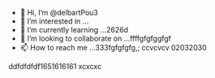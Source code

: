 - 👋 Hi, I’m @delbartPou3
- 👀 I’m interested in ...
- 🌱 I’m currently learning ...2626d
- 💞️ I’m looking to collaborate on ...ffffgfgfggfgf
- 📫 How to reach me ...333fgfgfgfg,; ccvcvcv
02032030
<!---161561561
delbartPou3/delbartPou3 is a ✨ special ✨ repository because its `README.md` (this file) appears on your GitHub profile.
You can click the Preview link to take a look at your changes.
--->
ddfdfdfdf1651616161
xcxcxc
